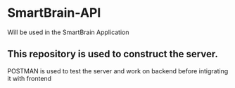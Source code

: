 # SmartBrain-API
Will be used in the SmartBrain Application

## This repository is used to construct the server.
POSTMAN is used to test the server and work on backend before intigrating it with frontend
